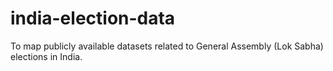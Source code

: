 india-election-data
===================

To map publicly available datasets related to General Assembly (Lok Sabha) elections in India.

